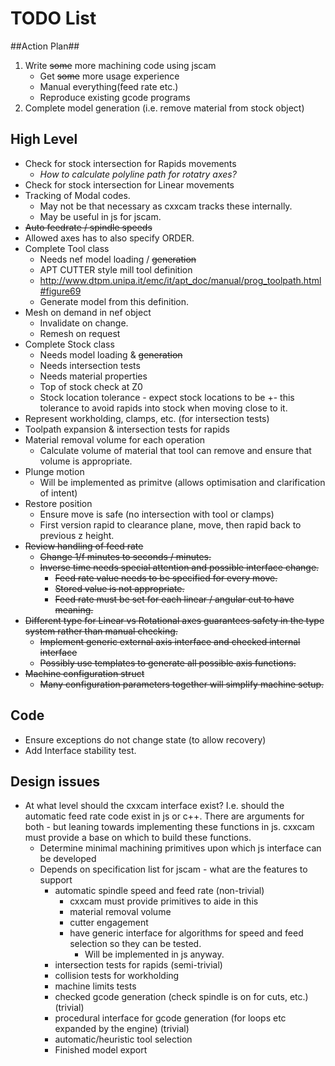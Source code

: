 # TODO List #

##Action Plan##
 1. Write ~~some~~ more machining code using jscam
    * Get ~~some~~ more usage experience
    * Manual everything(feed rate etc.)
    * Reproduce existing gcode programs
 2. Complete model generation (i.e. remove material from stock object)

## High Level ##
 * Check for stock intersection for Rapids movements
    - *How to calculate polyline path for rotatry axes?*
 * Check for stock intersection for Linear movements
 * Tracking of Modal codes.
    - May not be that necessary as cxxcam tracks these internally.
    - May be useful in js for jscam.
 * ~~Auto feedrate / spindle speeds~~
 * Allowed axes has to also specify ORDER.
 * Complete Tool class
    - Needs nef model loading / ~~generation~~
    - APT CUTTER style mill tool definition
    - http://www.dtpm.unipa.it/emc/it/apt_doc/manual/prog_toolpath.html#figure69
    - Generate model from this definition.
 * Mesh on demand in nef object
    - Invalidate on change.
    - Remesh on request
 * Complete Stock class
    - Needs model loading & ~~generation~~
    - Needs intersection tests
    - Needs material properties
    - Top of stock check at Z0
    - Stock location tolerance - expect stock locations to be +- this tolerance to avoid rapids into stock when moving close to it.
 * Represent workholding, clamps, etc. (for intersection tests)
 * Toolpath expansion & intersection tests for rapids
 * Material removal volume for each operation
    - Calculate volume of material that tool can remove and ensure that volume is appropriate.
 * Plunge motion
    * Will be implemented as primitve (allows optimisation and clarification of intent)
 * Restore position
    - Ensure move is safe (no intersection with tool or clamps)
    - First version rapid to clearance plane, move, then rapid back to previous z height.
 * ~~Review handling of feed rate~~
    - ~~Change 1/f minutes to seconds / minutes.~~
    - ~~Inverse time needs special attention and possible interface change.~~
       - ~~Feed rate value needs to be specified for every move.~~
       - ~~Stored value is not appropriate.~~
       - ~~Feed rate must be set for each linear / angular cut to have meaning.~~
 * ~~Different type for Linear vs Rotational axes guarantees safety in the type system rather than manual checking.~~
    - ~~Implement generic external axis interface and checked internal interface~~
    - ~~Possibly use templates to generate all possible axis functions.~~
 * ~~Machine configuration struct~~
    - ~~Many configuration parameters together will simplify machine setup.~~

## Code ##
 * Ensure exceptions do not change state (to allow recovery)
 * Add Interface stability test.

## Design issues ##
 * At what level should the cxxcam interface exist?
   I.e. should the automatic feed rate code exist in js or c++. There are arguments for both - but leaning towards implementing these functions in js. cxxcam must provide a base on which to build these functions.
    - Determine minimal machining primitives upon which js interface can be developed
    - Depends on specification list for jscam - what are the features to support
       * automatic spindle speed and feed rate (non-trivial)
          - cxxcam must provide primitives to aide in this
          - material removal volume
          - cutter engagement
          - have generic interface for algorithms for speed and feed selection so they can be tested. 
             - Will be implemented in js anyway.
       * intersection tests for rapids (semi-trivial)
       * collision tests for workholding
       * machine limits tests
       * checked gcode generation (check spindle is on for cuts, etc.) (trivial)
       * procedural interface for gcode generation (for loops etc expanded by the engine) (trivial)
       * automatic/heuristic tool selection
       * Finished model export
